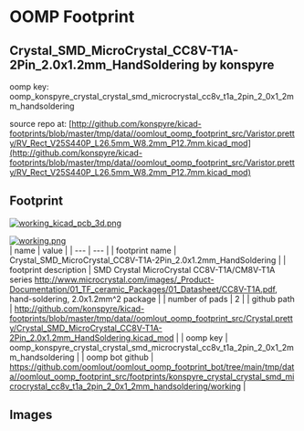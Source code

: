 # OOMP Footprint  
## Crystal_SMD_MicroCrystal_CC8V-T1A-2Pin_2.0x1.2mm_HandSoldering  by konspyre  
  
oomp key: oomp_konspyre_crystal_crystal_smd_microcrystal_cc8v_t1a_2pin_2_0x1_2mm_handsoldering  
  
source repo at: [http://github.com/konspyre/kicad-footprints/blob/master/tmp/data//oomlout_oomp_footprint_src/Varistor.pretty/RV_Rect_V25S440P_L26.5mm_W8.2mm_P12.7mm.kicad_mod](http://github.com/konspyre/kicad-footprints/blob/master/tmp/data//oomlout_oomp_footprint_src/Varistor.pretty/RV_Rect_V25S440P_L26.5mm_W8.2mm_P12.7mm.kicad_mod)  
## Footprint  
  
[![working_kicad_pcb_3d.png](working_kicad_pcb_3d_600.png)](working_kicad_pcb_3d.png)  
  
[![working.png](working_600.png)](working.png)  
| name | value | 
| --- | --- | 
| footprint name | Crystal_SMD_MicroCrystal_CC8V-T1A-2Pin_2.0x1.2mm_HandSoldering | 
| footprint description | SMD Crystal MicroCrystal CC8V-T1A/CM8V-T1A series http://www.microcrystal.com/images/_Product-Documentation/01_TF_ceramic_Packages/01_Datasheet/CC8V-T1A.pdf, hand-soldering, 2.0x1.2mm^2 package | 
| number of pads | 2 | 
| github path | http://github.com/konspyre/kicad-footprints/blob/master/tmp/data//oomlout_oomp_footprint_src/Crystal.pretty/Crystal_SMD_MicroCrystal_CC8V-T1A-2Pin_2.0x1.2mm_HandSoldering.kicad_mod | 
| oomp key | oomp_konspyre_crystal_crystal_smd_microcrystal_cc8v_t1a_2pin_2_0x1_2mm_handsoldering | 
| oomp bot github | https://github.com/oomlout/oomlout_oomp_footprint_bot/tree/main/tmp/data//oomlout_oomp_footprint_src/footprints/konspyre_crystal_crystal_smd_microcrystal_cc8v_t1a_2pin_2_0x1_2mm_handsoldering/working | 
## Images  
